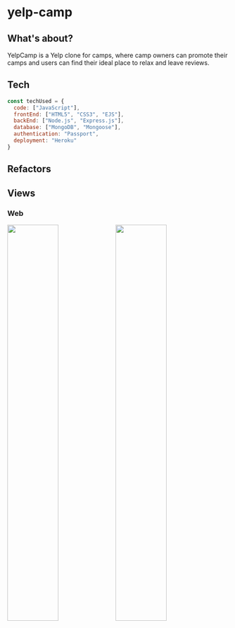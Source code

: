 # yelp-camp 

## What's about?

YelpCamp is a Yelp clone for camps, where camp owners can promote their camps and users can find their ideal place to relax and leave reviews.

## Tech

```js
const techUsed = {
  code: ["JavaScript"],
  frontEnd: ["HTML5", "CSS3", "EJS"],
  backEnd: ["Node.js", "Express.js"],
  database: ["MongoDB", "Mongoose"],
  authentication: "Passport",
  deployment: "Heroku"
}
```
## Refactors

## Views

### Web

<img src="https://res.cloudinary.com/ddgzong6n/image/upload/v1618076006/YelpCamp/homepage-1920x1005_eafc7m.png" width="48%"/> <img src="https://res.cloudinary.com/ddgzong6n/image/upload/v1618076006/YelpCamp/homepage-1200x930_qnyw5t.png" width="48%"/> 
